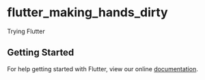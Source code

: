 # flutter_making_hands_dirty

Trying Flutter

## Getting Started

For help getting started with Flutter, view our online
[documentation](http://flutter.io/).
